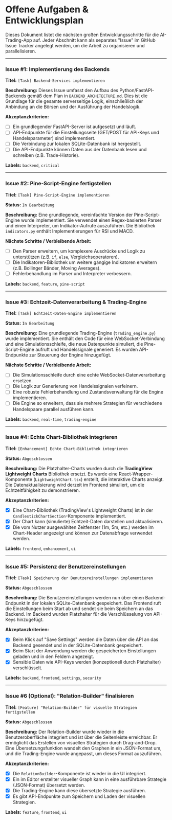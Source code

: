 # Offene Aufgaben & Entwicklungsplan

Dieses Dokument listet die nächsten großen Entwicklungsschritte für die AI-Trading-App auf. Jeder Abschnitt kann als separates "Issue" im GitHub Issue Tracker angelegt werden, um die Arbeit zu organisieren und parallelisieren.

---

### Issue #1: Implementierung des Backends

**Titel:** `[Task] Backend-Services implementieren`

**Beschreibung:**
Dieses Issue umfasst den Aufbau des Python/FastAPI-Backends gemäß dem Plan in `BACKEND_ARCHITECTURE.md`. Dies ist die Grundlage für die gesamte serverseitige Logik, einschließlich der Anbindung an die Börsen und der Ausführung der Handelslogik.

**Akzeptanzkriterien:**
- [ ] Ein grundlegender FastAPI-Server ist aufgesetzt und läuft.
- [ ] API-Endpunkte für die Einstellungsseite (GET/POST für API-Keys und Handelsparameter) sind implementiert.
- [ ] Die Verbindung zur lokalen SQLite-Datenbank ist hergestellt.
- [ ] Die API-Endpunkte können Daten aus der Datenbank lesen und schreiben (z.B. Trade-Historie).

**Labels:** `backend`, `critical`

---

### Issue #2: Pine-Script-Engine fertigstellen

**Titel:** `[Task] Pine-Script-Engine implementieren`

**Status:** `In Bearbeitung`

**Beschreibung:**
Eine grundlegende, vereinfachte Version der Pine-Script-Engine wurde implementiert. Sie verwendet einen Regex-basierten Parser und einen Interpreter, um Indikator-Aufrufe auszuführen. Die Bibliothek `indicators.py` enthält Implementierungen für RSI und MACD.

**Nächste Schritte / Verbleibende Arbeit:**
- [ ] Den Parser erweitern, um komplexere Ausdrücke und Logik zu unterstützen (z.B. `if`, `else`, Vergleichsoperatoren).
- [ ] Die Indikatoren-Bibliothek um weitere gängige Indikatoren erweitern (z.B. Bollinger Bänder, Moving Averages).
- [ ] Fehlerbehandlung im Parser und Interpreter verbessern.

**Labels:** `backend`, `feature`, `pine-script`

---

### Issue #3: Echtzeit-Datenverarbeitung & Trading-Engine

**Titel:** `[Task] Echtzeit-Daten-Engine implementieren`

**Status:** `In Bearbeitung`

**Beschreibung:**
Eine grundlegende Trading-Engine (`trading_engine.py`) wurde implementiert. Sie enthält den Code für eine WebSocket-Verbindung und eine Simulationsschleife, die neue Datenpunkte simuliert, die Pine-Script-Engine aufruft und Handelssignale generiert. Es wurden API-Endpunkte zur Steuerung der Engine hinzugefügt.

**Nächste Schritte / Verbleibende Arbeit:**
- [ ] Die Simulationsschleife durch eine echte WebSocket-Datenverarbeitung ersetzen.
- [ ] Die Logik zur Generierung von Handelssignalen verfeinern.
- [ ] Eine robuste Fehlerbehandlung und Zustandsverwaltung für die Engine implementieren.
- [ ] Die Engine so erweitern, dass sie mehrere Strategien für verschiedene Handelspaare parallel ausführen kann.

**Labels:** `backend`, `real-time`, `trading-engine`

---

### Issue #4: Echte Chart-Bibliothek integrieren

**Titel:** `[Enhancement] Echte Chart-Bibliothek integrieren`

**Status:** `Abgeschlossen`

**Beschreibung:**
Die Platzhalter-Charts wurden durch die **TradingView Lightweight Charts** Bibliothek ersetzt. Es wurde eine React-Wrapper-Komponente (`LightweightChart.tsx`) erstellt, die interaktive Charts anzeigt. Die Datenaktualisierung wird derzeit im Frontend simuliert, um die Echtzeitfähigkeit zu demonstrieren.

**Akzeptanzkriterien:**
- [x] Eine Chart-Bibliothek (TradingView's Lightweight Charts) ist in der `CandlestickChartSection`-Komponente implementiert.
- [x] Der Chart kann (simulierte) Echtzeit-Daten darstellen und aktualisieren.
- [x] Die vom Nutzer ausgewählten Zeitfenster (1m, 5m, etc.) werden im Chart-Header angezeigt und können zur Datenabfrage verwendet werden.

**Labels:** `frontend`, `enhancement`, `ui`

---

### Issue #5: Persistenz der Benutzereinstellungen

**Titel:** `[Task] Speicherung der Benutzereinstellungen implementieren`

**Status:** `Abgeschlossen`

**Beschreibung:**
Die Benutzereinstellungen werden nun über einen Backend-Endpunkt in der lokalen SQLite-Datenbank gespeichert. Das Frontend ruft die Einstellungen beim Start ab und sendet sie beim Speichern an das Backend. Im Backend wurden Platzhalter für die Verschlüsselung von API-Keys hinzugefügt.

**Akzeptanzkriterien:**
- [x] Beim Klick auf "Save Settings" werden die Daten über die API an das Backend gesendet und in der SQLite-Datenbank gespeichert.
- [x] Beim Start der Anwendung werden die gespeicherten Einstellungen geladen und in den Feldern angezeigt.
- [x] Sensible Daten wie API-Keys werden (konzeptionell durch Platzhalter) verschlüsselt.

**Labels:** `backend`, `frontend`, `settings`, `security`

---

### Issue #6 (Optional): "Relation-Builder" finalisieren

**Titel:** `[Feature] "Relation-Builder" für visuelle Strategien fertigstellen`

**Status:** `Abgeschlossen`

**Beschreibung:**
Der Relation-Builder wurde wieder in die Benutzeroberfläche integriert und ist über die Seitenleiste erreichbar. Er ermöglicht das Erstellen von visuellen Strategien durch Drag-and-Drop. Eine Übersetzungsfunktion wandelt den Graphen in ein JSON-Format um, und die Trading-Engine wurde angepasst, um dieses Format auszuführen.

**Akzeptanzkriterien:**
- [x] Die `RelationBuilder`-Komponente ist wieder in die UI integriert.
- [x] Ein im Editor erstellter visueller Graph kann in eine ausführbare Strategie (JSON-Format) übersetzt werden.
- [x] Die Trading-Engine kann diese übersetzte Strategie ausführen.
- [x] Es gibt API-Endpunkte zum Speichern und Laden der visuellen Strategien.

**Labels:** `feature`, `frontend`, `ui`

